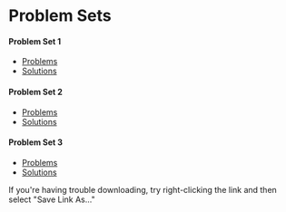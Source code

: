 # Problem Sets

#### Problem Set 1
  * <a href="/week1_problems/problem_set_1.rb" download>Problems</a>
  * <a href="/week1_problems/problem_set_1_solution.rb" download>Solutions</a>

#### Problem Set 2
  * <a href="/week1_problems/problem_set_2.rb" download>Problems</a>
  * <a href="/week1_problems/problem_set_2_solution.rb" download>Solutions</a>

#### Problem Set 3
  * <a href="/week1_problems/problem_set_3.rb" download>Problems</a>
  * <a href="/week1_problems/problem_set_3_solution.rb" download>Solutions</a>

If you're having trouble downloading, try right-clicking the link and then select "Save Link As..."

